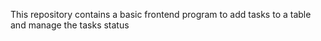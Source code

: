 This repository contains a basic frontend program to add tasks to a table and manage the tasks status
